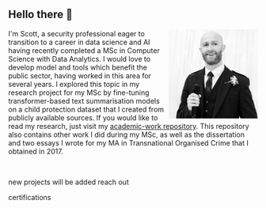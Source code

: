 ## Hello there 👋

<!--- Introduction --->
<div>
  <img align="right" src="https://github.com/sc6156/sc6156/blob/main/profile.jpg" alt="profile_pic" width="180"/>
  <div align="left">
    <p align="left">I'm Scott, a security professional eager to transition to a career in data science and AI having recently completed a MSc in Computer Science with Data Analytics. I 
      would love to develop model and tools which benefit the public sector, having worked in this area for several years. I explored this topic in my research project for my MSc by 
      fine-tuning transformer-based text summarisation models on a child protection dataset that I created from publicly available sources. If you would like to read my research, just 
      visit my <a href="https://github.com/sc6156/academic-work/tree/main"> academic-work repository</a>. This repository also contains other work I did during my MSc, as well as the 
      dissertation and two essays I wrote for my MA in Transnational Organised Crime that I obtained in 2017.</p> 
  </div>
</div>

<br>

new projects will be added 
reach out

certifications 
